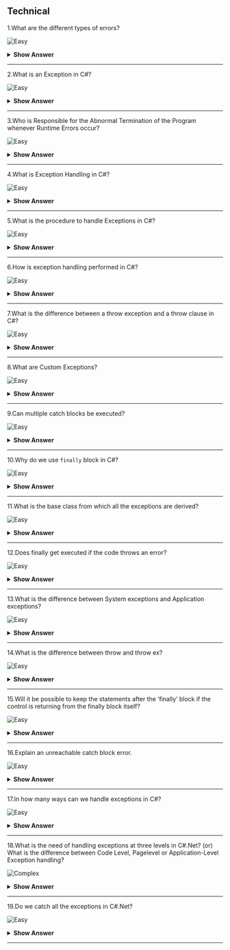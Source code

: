 ## Technical

1.What are the different types of errors?

![Easy](https://raw.githubusercontent.com/revaturelabs/interviewquestions/aef8eff919a3b083089641381ed9a9101ed21fba/ComplexityTags/simple%20(2).svg)

<details markdown="1"> <summary> <b> Show Answer </b> </summary>

<blockquote markdown="1"> 

When we write and execute our code in the .NET framework then there is a possibility of two types of error occurrences.They are as follows:

- Compilation Errors
- Runtime Errors

</blockquote> 

</details>

---

2.What is an Exception in C#?

![Easy](https://raw.githubusercontent.com/revaturelabs/interviewquestions/aef8eff919a3b083089641381ed9a9101ed21fba/ComplexityTags/simple%20(2).svg)

<details markdown="1"> <summary> <b> Show Answer </b> </summary>

<blockquote markdown="1"> 

An Exception is a class in C# which is responsible for the abnormal termination of the program when runtime errors occur while running the program.So, these errors (runtime) are very dangerous because whenever the runtime errors occur in the programs, the program gets terminated abnormally on the same line where the error gets occurred without executing the next line of code.

**Note**: Most people are saying Runtime Errors are Exceptions which is not true.Exceptions are classes that are responsible for the abnormal termination of the program when runtime errors occur.

</blockquote>

</details>

---

3.Who is Responsible for the Abnormal Termination of the Program whenever Runtime Errors occur?

![Easy](https://raw.githubusercontent.com/revaturelabs/interviewquestions/aef8eff919a3b083089641381ed9a9101ed21fba/ComplexityTags/simple%20(2).svg)

<details markdown="1"> <summary> <b> Show Answer </b> </summary>

<blockquote markdown="1"> 

Objects of Exception classes are responsible for the abnormal termination of the program whenever runtime errors occur.These exception classes are predefined under BCL (Base Class Libraries) where a separate class is provided for every different type of exception like,

- IndexOutOfRangeException
- FormatException
- NullReferenceException 

**Note**: Exception class is the superclass of all Exception classes in C#.

</blockquote>

</details>

---

4.What is Exception Handling in C#?

![Easy](https://raw.githubusercontent.com/revaturelabs/interviewquestions/aef8eff919a3b083089641381ed9a9101ed21fba/ComplexityTags/simple%20(2).svg)

<details markdown="1"> <summary> <b> Show Answer </b> </summary>

<blockquote markdown="1"> 

The process of catching the exception for converting the CLR-given exception message to an end-user understandable message and for stopping the abnormal termination of the program whenever runtime errors are occurring is called Exception Handling in C#.Once we handle an exception under a program, we will get the following advantages: -

- We can stop the Abnormal Termination
- We can perform any corrective action that may resolve the problem.
- Displaying a user-friendly error message, so that the user can resolve the problem provided if it is under his control.

</blockquote>

</details>

---

5.What is the procedure to handle Exceptions in C#?

![Easy](https://raw.githubusercontent.com/revaturelabs/interviewquestions/aef8eff919a3b083089641381ed9a9101ed21fba/ComplexityTags/simple%20(2).svg)

<details markdown="1"> <summary> <b> Show Answer </b> </summary>

<blockquote markdown="1"> 

The Exception Handling in C# is a 4 steps procedure:

- Preparing the exception object that is appropriate to the current logical mistake.
- Throwing that exception to the appropriate exception handler.
- Catching that exception.
- Taking necessary actions against that exception.

</blockquote>

</details>

---

6.How is exception handling performed in C#?

![Easy](https://raw.githubusercontent.com/revaturelabs/interviewquestions/aef8eff919a3b083089641381ed9a9101ed21fba/ComplexityTags/simple%20(2).svg)

<details markdown="1"> <summary> <b> Show Answer </b> </summary>

<blockquote markdown="1"> 

In C#, exception handling helps detect errors in code at runtime.The process is implemented using four different keywords:

`<Try>` identifies blocks of code where exceptions are activated
`<Catch>` catches the exceptions that have been identified by <Try>
`<Finally>` executes a given set of statements depending on whether an exception is thrown out or not
`<Throw>` removes the exception

</blockquote>

</details>

---

7.What is the difference between a throw exception and a throw clause in C#?

![Easy](https://raw.githubusercontent.com/revaturelabs/interviewquestions/aef8eff919a3b083089641381ed9a9101ed21fba/ComplexityTags/simple%20(2).svg)

<details markdown="1"> <summary> <b> Show Answer </b> </summary>

<blockquote markdown="1"> 

The fundamental difference is that throw exceptions overwrite the stack trace, whereas throw clauses retain the stack information.As such, it is much harder to retrieve the original code responsible for throwing the exception with throw exceptions.

</blockquote>

</details>

---

8.What are Custom Exceptions?

![Easy](https://raw.githubusercontent.com/revaturelabs/interviewquestions/aef8eff919a3b083089641381ed9a9101ed21fba/ComplexityTags/simple%20(2).svg)

<details markdown="1"> <summary> <b> Show Answer </b> </summary>

<blockquote markdown="1"> 

Sometimes there are some errors that need to be handled as per user requirements.Custom exceptions are used for them and are used as defined exceptions.

**Example**

```C#

using System;
class InvalidAgeException : Exception {
    public InvalidAgeException() : base() {}
    public InvalidAgeException(string msg) : base(msg) {}
}
class Person {
    private int age;
    public int Age
    {
        set {
            if ( value &gt;= 19 &amp;&amp; value &lt;= 60 )
                age = value;
            else{
                InvalidAgeException expObj = new InvalidAgeException("The Age input has to be with 19 to 60");
                throw expObj;
                }
            }
        get {
            return age;
            }
    }
}
class Test {
    public static void Main(string []args) {
        Person personObj = new Person();
        Console.Write("Enter the age : ");
        try {
            string ageInput = Console.ReadLine();
            /* convert the string value into int value
            with the help of int.parse() method */
            personObj.Age = int.Parse( ageInput );
            Console.WriteLine("Valid age input");
            }
        catch(InvalidAgeException expObj){
            Console.WriteLine( expObj.Message );
            }
    }
}

```

</blockquote>

</details>

---

9.Can multiple catch blocks be executed?

![Easy](https://raw.githubusercontent.com/revaturelabs/interviewquestions/aef8eff919a3b083089641381ed9a9101ed21fba/ComplexityTags/simple%20(2).svg)

<details markdown="1"> <summary> <b> Show Answer </b> </summary>

<blockquote markdown="1"> 

No, Multiple catch blocks can't be executed.Once the proper catch code is executed, the control is transferred to the finally block and then the code that follows the finally block gets executed.

</blockquote>

</details>

---

10.Why do we use `finally` block in C#?

![Easy](https://raw.githubusercontent.com/revaturelabs/interviewquestions/aef8eff919a3b083089641381ed9a9101ed21fba/ComplexityTags/simple%20(2).svg)

<details markdown="1"> <summary> <b> Show Answer </b> </summary>

<blockquote markdown="1"> 

`Finally` block will be executed irrespective of exception.So, while executing the code in the try block when an exception occurs, control is returned to the catch block and at last, finally block will be executed.So, closing the connection to the database / releasing the file handlers can be kept in the finally block.

</blockquote>

</details>

---

11.What is the base class from which all the exceptions are derived?

![Easy](https://raw.githubusercontent.com/revaturelabs/interviewquestions/aef8eff919a3b083089641381ed9a9101ed21fba/ComplexityTags/simple%20(2).svg)

<details markdown="1"> <summary> <b> Show Answer </b> </summary>

<blockquote markdown="1"> 

`System.Exception`

</blockquote>

</details>

---
 

12.Does finally get executed if the code throws an error?

![Easy](https://raw.githubusercontent.com/revaturelabs/interviewquestions/aef8eff919a3b083089641381ed9a9101ed21fba/ComplexityTags/simple%20(2).svg)

<details markdown="1"> <summary> <b> Show Answer </b> </summary>

<blockquote markdown="1"> 

Yes, Finally block will get executed always.
 
</blockquote>

</details>

---

13.What is the difference between System exceptions and Application exceptions?

![Easy](https://raw.githubusercontent.com/revaturelabs/interviewquestions/aef8eff919a3b083089641381ed9a9101ed21fba/ComplexityTags/simple%20(2).svg)

<details markdown="1"> <summary> <b> Show Answer </b> </summary>

<blockquote markdown="1"> 

- System exceptions are derived directly from a base class `System.SystemException`.A System-level Exception is normally thrown when a nonrecoverable error has occurred.
- Application exceptions can be user-defined exceptions thrown by the applications.If you are designing an application that needs to create its own exceptions class, you are advised to derive custom exceptions from the `System.ApplicationException` class.It is typically thrown when a recoverable error has occurred.
 
</blockquote>

</details>

---

14.What is the difference between throw and throw ex?

![Easy](https://raw.githubusercontent.com/revaturelabs/interviewquestions/aef8eff919a3b083089641381ed9a9101ed21fba/ComplexityTags/simple%20(2).svg)

<details markdown="1"> <summary> <b> Show Answer </b> </summary>

<blockquote markdown="1"> 

throw statement preserves the original error stack information but in throw ex, stack error of exception will be replaced with a stack trace starting with rethrow point.

</blockquote>

</details>

---

15.Will it be possible to keep the statements after the ‘finally’ block if the control is returning from the finally block itself?

![Easy](https://raw.githubusercontent.com/revaturelabs/interviewquestions/aef8eff919a3b083089641381ed9a9101ed21fba/ComplexityTags/simple%20(2).svg)

<details markdown="1"> <summary> <b> Show Answer </b> </summary>

<blockquote markdown="1"> 

This will result in an unreachable catch block error.This is because the control will be returning from the `finally` block itself.The compiler will fail to execute the code after the line with the exception.That is why the execution will show an unreachable code error.

</blockquote>

</details>

---

16.Explain an unreachable catch block error.

![Easy](https://raw.githubusercontent.com/revaturelabs/interviewquestions/aef8eff919a3b083089641381ed9a9101ed21fba/ComplexityTags/simple%20(2).svg)

<details markdown="1"> <summary> <b> Show Answer </b> </summary>

<blockquote markdown="1"> 

In the case of multiple catch blocks, the order in which catch blocks are placed is from the most specific to the most general ones.That is, the subclasses of an exception should come first, and then the super classes will follow.In case the super classes are kept first, followed by the sub classes after it, the compiler will show an unreachable catch block error.

</blockquote>

</details>

---

17.In how many ways can we handle exceptions in C#?

![Easy](https://raw.githubusercontent.com/revaturelabs/interviewquestions/aef8eff919a3b083089641381ed9a9101ed21fba/ComplexityTags/simple%20(2).svg)

<details markdown="1"> <summary> <b> Show Answer </b> </summary>

<blockquote markdown="1"> 

Three ways we are handling the exceptions 

- Application Level
- Page Level
- Code Level

In addition to the above IIS custom handlers.

</blockquote>

</details>

---

18.What is the need of handling exceptions at three levels in C#.Net?
(or)
What is the difference between Code Level, Pagelevel or Application-Level Exception handling?

![Complex](https://raw.githubusercontent.com/revaturelabs/interviewquestions/aef8eff919a3b083089641381ed9a9101ed21fba/ComplexityTags/Complex%20(2).svg)

<details markdown="1"> <summary> <b> Show Answer </b> </summary>

<blockquote markdown="1">

**Code Level**: Using try, catch and finally blocks to handle the exceptions 

```C#

try
{
    //block of code
}
catch (Exception e)
{
    
}
finally
{
  
}
```

**Page Level**:

- Here also we have try, catch and finally blocks but these blocks are optional.
- We need to add the below event in the page.

```C#

void Application_Error(object sender, EventArgs e)
{
    Exception exc = Server.GetLastError();
    _________________
    _________________
}
```

- If the exception not handling at the code level, it will come to the above page level

**Application Level**:

- Here also we have try, catch and finally blocks  

- This kind of Exception will be handled in two ways

  - Using WebConfig file.
  - Using Global.asax file.

- **Using WebConfig file**:

```C#

<system.web>
    <customErrors mode="On" defaultRedirect="Page URL">
      <error statusCode="500" redirect="Page URL"/>
    </customErrors>
  </system.web>
```

- **Using Global.asax file**:

- Needs to place the below handler in  `Global.asax` file

```C#

void Application_Error(object sender, EventArgs e)
{
    Exception exc = Server.GetLastError();
    _________________
    _________________
}
```

- If an exception is not handled at the code level and page level, then it will come to the application level.

</blockquote>

</details>

---

19.Do we catch all the exceptions in C#.Net?

![Easy](https://raw.githubusercontent.com/revaturelabs/interviewquestions/aef8eff919a3b083089641381ed9a9101ed21fba/ComplexityTags/simple%20(2).svg)

<details markdown="1"> <summary> <b> Show Answer </b> </summary>

<blockquote markdown="1"> 

Some uncatchable exceptions exist in C#.Net.

**Examples** : OutOfMemoryException and StackOverflowException etc..

</blockquote>

</details>

---

